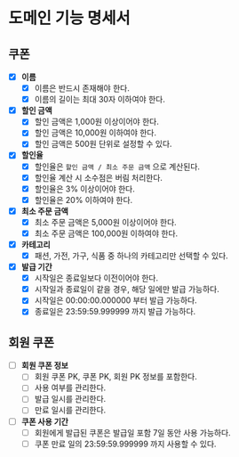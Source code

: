 # 도메인 기능 명세서

## 쿠폰

- [x] **이름**
    - [x] 이름은 반드시 존재해야 한다.
    - [x] 이름의 길이는 최대 30자 이하여야 한다.

- [x] **할인 금액**
    - [x] 할인 금액은 1,000원 이상이어야 한다.
    - [x] 할인 금액은 10,000원 이하여야 한다.
    - [x] 할인 금액은 500원 단위로 설정할 수 있다.

- [x] **할인율**
    - [x] 할인율은 `할인 금액 / 최소 주문 금액` 으로 계산된다.
    - [x] 할인율 계산 시 소수점은 버림 처리한다.
    - [x] 할인율은 3% 이상이어야 한다.
    - [x] 할인율은 20% 이하여야 한다.

- [x] **최소 주문 금액**
    - [x] 최소 주문 금액은 5,000원 이상이어야 한다.
    - [x] 최소 주문 금액은 100,000원 이하여야 한다.

- [x] **카테고리**
    - [x] 패션, 가전, 가구, 식품 중 하나의 카테고리만 선택할 수 있다.

- [x] **발급 기간**
    - [x] 시작일은 종료일보다 이전이어야 한다.
    - [x] 시작일과 종료일이 같을 경우, 해당 일에만 발급 가능하다.
    - [x] 시작일은 00:00:00.000000 부터 발급 가능하다.
    - [x] 종료일은 23:59:59.999999 까지 발급 가능하다.

## 회원 쿠폰

- [ ] **회원 쿠폰 정보**
    - [ ] 회원 쿠폰 PK, 쿠폰 PK, 회원 PK 정보를 포함한다.
    - [ ] 사용 여부를 관리한다.
    - [ ] 발급 일시를 관리한다.
    - [ ] 만료 일시를 관리한다.

- [ ] **쿠폰 사용 기간**
    - [ ] 회원에게 발급된 쿠폰은 발급일 포함 7일 동안 사용 가능하다.
    - [ ] 쿠폰 만료 일의 23:59:59.999999 까지 사용할 수 있다.
